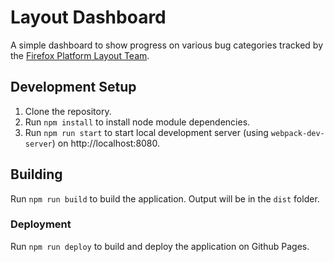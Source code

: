 # Layout Dashboard

A simple dashboard to show progress on various bug categories tracked by the [Firefox Platform Layout Team](http://wiki.mozilla.org/Platform/Layout).

## Development Setup

1. Clone the repository.
2. Run `npm install` to install node module dependencies.
3. Run `npm run start` to start local development server (using `webpack-dev-server`) on http://localhost:8080.

## Building

Run `npm run build` to build the application. Output will be in the `dist` folder.

### Deployment

Run `npm run deploy` to build and deploy the application on Github Pages.
